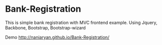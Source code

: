 # Bank-Registration
This is simple bank registration with MVC frontend example. Using Jquery, Backbone, Bootstrap, Bootstrap-wizard

Demo <a href='http://naniaryan.github.io/Bank-Registration/'>http://naniaryan.github.io/Bank-Registration/<a>
